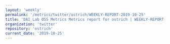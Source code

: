 ```yaml
---
layout: 'weekly'
permalink: '/metrics/twitter/ostrich/WEEKLY-REPORT-2019-10-25'
title: 'DAI Lab OSS Metrics Metrics report for ostrich | WEEKLY-REPORT-2019-10-25'
organization: 'twitter'
repository: 'ostrich'
current_date: '2019-10-25'
---
```

